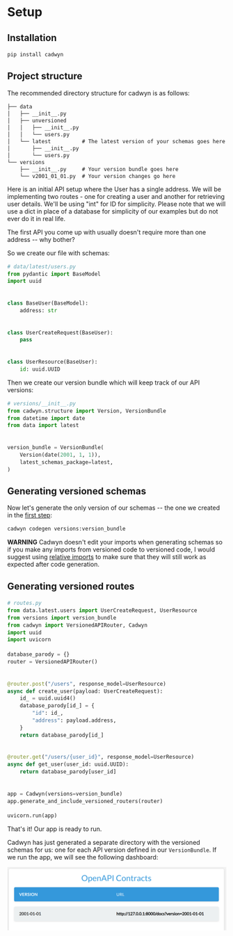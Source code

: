 
# Setup

## Installation

```bash
pip install cadwyn
```

## Project structure

The recommended directory structure for cadwyn is as follows:

```tree
├── data
│   ├── __init__.py
│   ├── unversioned
│   │   ├── __init__.py
│   │   └── users.py
│   └── latest          # The latest version of your schemas goes here
│       ├── __init__.py
│       └── users.py
└── versions
    ├── __init__.py     # Your version bundle goes here
    └── v2001_01_01.py  # Your version changes go here
```

Here is an initial API setup where the User has a single address. We will be implementing two routes - one for creating a user and another for retrieving user details. We'll be using "int" for ID for simplicity. Please note that we will use a dict in place of a database for simplicity of our examples but do not ever do it in real life.

The first API you come up with usually doesn't require more than one address -- why bother?

So we create our file with schemas:

```python
# data/latest/users.py
from pydantic import BaseModel
import uuid


class BaseUser(BaseModel):
    address: str


class UserCreateRequest(BaseUser):
    pass


class UserResource(BaseUser):
    id: uuid.UUID
```

Then we create our version bundle which will keep track of our API versions:

```python
# versions/__init__.py
from cadwyn.structure import Version, VersionBundle
from datetime import date
from data import latest


version_bundle = VersionBundle(
    Version(date(2001, 1, 1)),
    latest_schemas_package=latest,
)
```

## Generating versioned schemas

Now let's generate the only version of our schemas -- the one we created in the [first step](./setup.md#setup):

```bash
cadwyn codegen versions:version_bundle
```

**WARNING** Cadwyn doesn't edit your imports when generating schemas so if you make any imports from versioned code to versioned code, I would suggest using [relative imports](https://docs.python.org/3/reference/import.html#package-relative-imports) to make sure that they will still work as expected after code generation.

## Generating versioned routes

```python
# routes.py
from data.latest.users import UserCreateRequest, UserResource
from versions import version_bundle
from cadwyn import VersionedAPIRouter, Cadwyn
import uuid
import uvicorn

database_parody = {}
router = VersionedAPIRouter()


@router.post("/users", response_model=UserResource)
async def create_user(payload: UserCreateRequest):
    id_ = uuid.uuid4()
    database_parody[id_] = {
        "id": id_,
        "address": payload.address,
    }
    return database_parody[id_]


@router.get("/users/{user_id}", response_model=UserResource)
async def get_user(user_id: uuid.UUID):
    return database_parody[user_id]


app = Cadwyn(versions=version_bundle)
app.generate_and_include_versioned_routers(router)

uvicorn.run(app)
```

That's it! Our app is ready to run.

Cadwyn has just generated a separate directory with the versioned schemas for us: one for each API version defined in our `VersionBundle`. If we run the app, we will see the following dashboard:

![Dashboard with one version](../img/dashboard_with_one_version.png)
